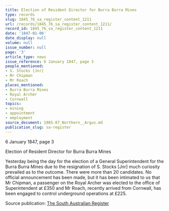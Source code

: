 ```yaml
---
title: Election of Resident Director for Burra Burra Mines
type: records
slug: 1845_76_sa_register_content_1211
url: /records/1845_76_sa_register_content_1211/
record_id: 1845_76_sa_register_content_1211
date: '1847-01-06'
date_display: null
volume: null
issue_number: null
page: '3'
article_type: news
issue_reference: 6 January 1847, page 3
people_mentioned:
- S. Stocks [Jnr]
- Mr Chipman
- Mr Roach
places_mentioned:
- Burra Burra Mines
- Royal Archer
- Cornwall
topics:
- mining
- appointment
- employment
source_document: 1985-87_Northern__Argus.md
publication_slug: sa-register
---
```


6 January 1847, page 3

Election of Resident Director for Burra Burra Mines

Yesterday being the day for the election of a General Superintendent for the Burra Burra Mines due to the resignation of S. Stocks [Jnr] much curiosity prevailed as to the outcome.  There were more than 20 candidates.  No official announcement has been made, but it has been intimated to us that Mr Chipman, a passenger on the Royal Archer was elected to the office of Superintendent at £350 and Mr Roach, recently arrived from Cornwall, has been engaged to control underground operations at £225.


Source publication: [The South Australian Register](/publications/sa-register/)
